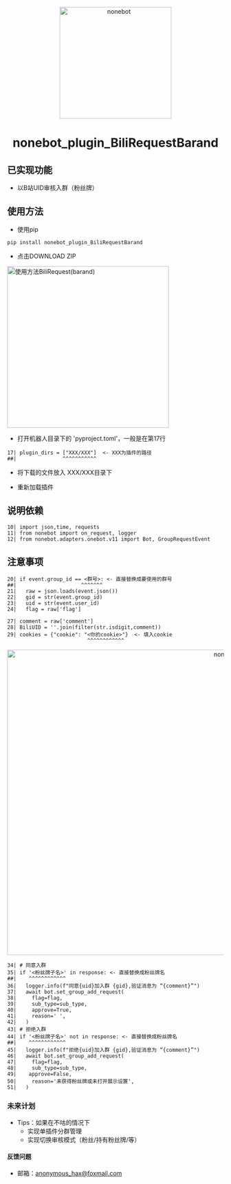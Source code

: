 <p align="center">
  <a href="https://v2.nonebot.dev/"><img src="https://github.com/Shadow403/nonebot_plugin_BiliRequestBarand/blob/main/nonebot_logo_BiliRequestBarand.png" width="260" height="260" alt="nonebot"></a>
</p>

<div align="center"> 

# nonebot_plugin_BiliRequestBarand

<div>

<div align=left> <div>

## 已实现功能
- 以B站UID审核入群（粉丝牌）

## 使用方法

- 使用pip

```
pip install nonebot_plugin_BiliRequestBarand
```

- 点击DOWNLOAD ZIP

<img width="376" alt="使用方法BiliRequest(barand)" src="https://user-images.githubusercontent.com/112923496/188910748-79b5dd6d-b06d-4e2a-ad09-e8e6e36d38b5.png">

- 打开机器人目录下的 'pyproject.toml'，一般是在第17行

```
17| plugin_dirs = ["XXX/XXX"]  <- XXX为插件的路径
##|               ^^^^^^^^^^^
```

- 将下载的文件放入 XXX/XXX目录下

- 重新加载插件

## 说明依赖
```
10| import json,time, requests
11| from nonebot import on_request, logger
12| from nonebot.adapters.onebot.v11 import Bot, GroupRequestEvent
```

## 注意事项
```
20| if event.group_id == <群号>: <- 直接替换成要使用的群号
##|                     ^^^^^^^
21|   raw = json.loads(event.json())
22|   gid = str(event.group_id)
23|   uid = str(event.user_id)
24|   flag = raw['flag']
```
```
27| comment = raw['comment']
28| BiliUID = ''.join(filter(str.isdigit,comment))
29| cookies = {"cookie": "<你的cookie>"}  <- 填入cookie
                          ^^^^^^^^^^^^
```

<p align="center">
  <a href="https://github.com/Shadow403/nonebot_plugin_BiliRequestBarand/blob/main/get_cookie.png"><img src="https://github.com/Shadow403/nonebot_plugin_BiliRequestBarand/blob/main/get_cookie.png" width="1000" height="710" alt="nonebot"></a>
</p>


```
34| # 同意入群
35| if '<粉丝牌子名>' in response: <- 直接替换成粉丝牌名
##|    ^^^^^^^^^^^^
36|   logger.info(f"同意{uid}加入群 {gid},验证消息为 “{comment}”")
37|   await bot.set_group_add_request(
38|     flag=flag,
39|     sub_type=sub_type,
40|     approve=True,
41|     reason=' ',
42|   )
43| # 拒绝入群
44| if '<粉丝牌子名>' not in response: <- 直接替换成粉丝牌名
##|    ^^^^^^^^^^^^
45|   logger.info(f"拒绝{uid}加入群 {gid},验证消息为 “{comment}”")
46|   await bot.set_group_add_request(
47|     flag=flag,
48|     sub_type=sub_type,
49|    approve=False,
50|     reason='未获得粉丝牌或未打开展示设置',
51|   )
```

### 未来计划
- Tips：如果在不咕的情况下 
  - 实现单插件分群管理
  - 实现切换审核模式（粉丝/持有粉丝牌/等）

#### 反馈问题
- 邮箱：anonymous_hax@foxmail.com

